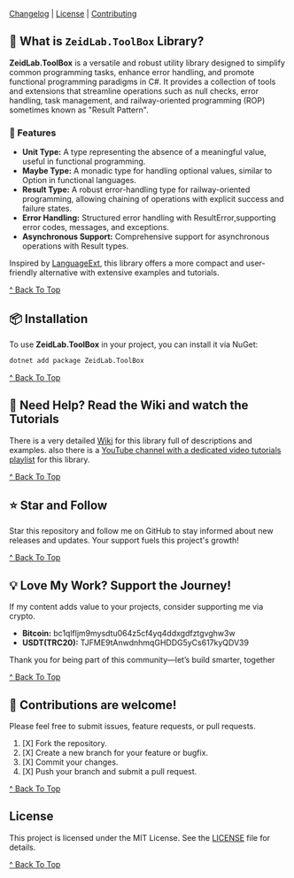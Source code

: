 ﻿[Changelog](CHANGELOG.md) | [License](LICENSE.txt) | [Contributing](CONTRIBUTING.md)

## 🤔 What is `ZeidLab.ToolBox` Library?

**ZeidLab.ToolBox** is a versatile and robust utility library designed to simplify common programming tasks, enhance error handling, and promote functional programming paradigms in C#. It provides a collection of tools and extensions that streamline operations such as null checks, error handling, task management, and railway-oriented programming (ROP) sometimes known as "Result Pattern".

### 🎁 Features

* **Unit Type:** A type representing the absence of a meaningful value, useful in functional programming.
* **Maybe Type:** A monadic type for handling optional values, similar to Option in functional languages.
* **Result Type:** A robust error-handling type for railway-oriented programming, allowing chaining of operations with explicit success and failure states.
* **Error Handling:** Structured error handling with ResultError,supporting error codes, messages, and exceptions.
* **Asynchronous Support:** Comprehensive support for asynchronous operations with Result types.

Inspired by [LanguageExt](https://github.com/louthy/language-ext), this library offers a more compact and user-friendly alternative with extensive examples and tutorials.

[^ Back To Top](#-what-is-zeidlabtoolbox-library)

## 📦 Installation

To use **ZeidLab.ToolBox** in your project, you can install it via NuGet:

```bash
dotnet add package ZeidLab.ToolBox
```

[^ Back To Top](#-what-is-zeidlabtoolbox-library)

## 📖 Need Help? Read the Wiki and watch the Tutorials

There is a very detailed [Wiki](https://github.com/ZeidLab/ToolBox/wiki) for this library full of descriptions and examples. also there is a [YouTube channel with a dedicated video tutorials playlist](https://youtube.com/@zeidlabco?si=xAsUEwBoDNrJdmdK) for this library.

[^ Back To Top](#-what-is-zeidlabtoolbox-library)

## ⭐️ Star and Follow

Star this repository and follow me on GitHub to stay informed about new releases and updates. Your support fuels this project's growth!

[^ Back To Top](#-what-is-zeidlabtoolbox-library)

## 💡 Love My Work? Support the Journey!

If my content adds value to your projects, consider supporting me via crypto.

- **Bitcoin:** bc1qlfljm9mysdtu064z5cf4yq4ddxgdfztgvghw3w
- **USDT(TRC20):** TJFME9tAnwdnhmqGHDDG5yCs617kyQDV39

Thank you for being part of this community—let’s build smarter, together

[^ Back To Top](#-what-is-zeidlabtoolbox-library)

## 🤝 Contributions are welcome!

Please feel free to submit issues, feature requests, or pull requests.

1. [X]  Fork the repository.
2. [X]  Create a new branch for your feature or bugfix.
3. [X]  Commit your changes.
4. [X]  Push your branch and submit a pull request.

[^ Back To Top](#-what-is-zeidlabtoolbox-library)

## License

This project is licensed under the MIT License. See the [LICENSE](./LICENSE.txt) file for details.

[^ Back To Top](#-what-is-zeidlabtoolbox-library)
